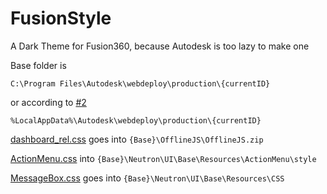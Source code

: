 # FusionStyle

A Dark Theme for Fusion360, because Autodesk is too lazy to make one


Base folder is 
```
C:\Program Files\Autodesk\webdeploy\production\{currentID}
```
or according to [#2](https://github.com/OmegaRogue/FusionStyle/issues/2)
```
%LocalAppData%\Autodesk\webdeploy\production\{currentID}
```

[dashboard_rel.css](dashboard_rel.css) goes into `{Base}\OfflineJS\OfflineJS.zip`

[ActionMenu.css](ActionMenu.css) into `{Base}\Neutron\UI\Base\Resources\ActionMenu\style`

[MessageBox.css](MessageBox.css) goes into `{Base}\Neutron\UI\Base\Resources\CSS`
